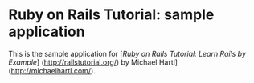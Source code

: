 # Ruby on Rails Tutorial: sample application

This is the sample application for
[*Ruby on Rails Tutorial: Learn Rails by Example*] (http://railstutorial.org/) by Michael Hartl] (http://michaelhartl.com/).
